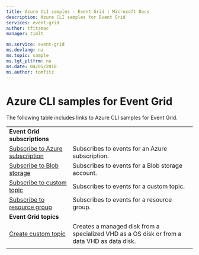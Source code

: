```yaml
---
title: Azure CLI samples - Event Grid | Microsoft Docs
description: Azure CLI samples for Event Grid
services: event-grid
author: tfitzmac
manager: timlt

ms.service: event-grid
ms.devlang: na
ms.topic: sample
ms.tgt_pltfrm: na
ms.date: 04/05/2018
ms.author: tomfitz
---
```

# Azure CLI samples for Event Grid

The following table includes links to Azure CLI samples for Event Grid.

| | |
|-|-|
|**Event Grid subscriptions**||
| [Subscribe to Azure subscription](scripts/event-grid-cli-azure-subscription.md)| Subscribes to events for an Azure subscription. |
| [Subscribe to Blob storage](scripts/event-grid-cli-blob.md)| Subscribes to events for a Blob storage account. |
| [Subscribe to custom topic](scripts/event-grid-cli-subscribe-custom-topic.md)| Subscribes to events for a custom topic. |
| [Subscribe to resource group](scripts/event-grid-cli-resource-group.md)| Subscribes to events for a resource group. |
|**Event Grid topics**||
| [Create custom topic](scripts/event-grid-cli-create-custom-topic.md) | Creates a managed disk from a specialized VHD as a OS disk or from a data VHD as data disk.  |
| | |
